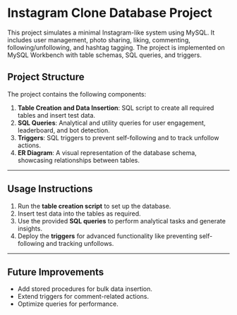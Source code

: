 # Instagram Clone Database Project

This project simulates a minimal Instagram-like system using MySQL. It includes user management, photo sharing, liking, commenting, following/unfollowing, and hashtag tagging. The project is implemented on MySQL Workbench with table schemas, SQL queries, and triggers.

## Project Structure

The project contains the following components:

1. **Table Creation and Data Insertion**: SQL script to create all required tables and insert test data.
2. **SQL Queries**: Analytical and utility queries for user engagement, leaderboard, and bot detection.
3. **Triggers**: SQL triggers to prevent self-following and to track unfollow actions.
4. **ER Diagram**: A visual representation of the database schema, showcasing relationships between tables.

---

## Usage Instructions

1. Run the **table creation script** to set up the database.
2. Insert test data into the tables as required.
3. Use the provided **SQL queries** to perform analytical tasks and generate insights.
4. Deploy the **triggers** for advanced functionality like preventing self-following and tracking unfollows.

---

## Future Improvements

- Add stored procedures for bulk data insertion.
- Extend triggers for comment-related actions.
- Optimize queries for performance.
